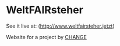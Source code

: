 # WeltFAIRsteher

See it live at: (http://www.weltfairsteher.jetzt)

Website for a project by [CHANGE](http://www.chancengestalten.de/)
